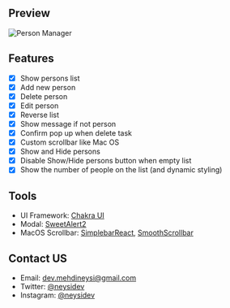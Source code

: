 ## Preview

![Person Manager](https://i.ibb.co/6mDHznG/screencapture-persons-manager-herokuapp-2020-12-20-11-55-27.png)

## Features

- [x] Show persons list
- [x] Add new person
- [x] Delete person
- [x] Edit person
- [x] Reverse list
- [x] Show message if not person
- [x] Confirm pop up when delete task
- [x] Custom scrollbar like Mac OS
- [x] Show and Hide persons
- [x] Disable Show/Hide persons button when empty list
- [x] Show the number of people on the list (and dynamic styling)

## Tools

- UI Framework: [Chakra UI](https://chakra-ui.com)
- Modal: [SweetAlert2](https://sweetalert2.github.io)
- MacOS Scrollbar: [SimplebarReact](https://github.com/Grsmto/simplebar/tree/master/packages/simplebar-react), [SmoothScrollbar](https://idiotwu.github.io/smooth-scrollbar)

## Contact US

- Email: [dev.mehdineysi@gmail.com](mailto:dev.mehdineysi@gmail.com)
- Twitter: [@neysidev](https://twitter.com/neysidev)
- Instagram: [@neysidev](https://instagram.com/neysidev)
